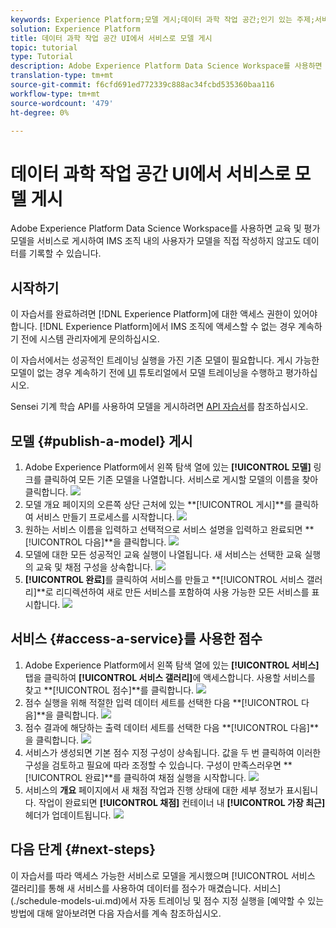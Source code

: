 ```yaml
---
keywords: Experience Platform;모델 게시;데이터 과학 작업 공간;인기 있는 주제;서비스 점수
solution: Experience Platform
title: 데이터 과학 작업 공간 UI에서 서비스로 모델 게시
topic: tutorial
type: Tutorial
description: Adobe Experience Platform Data Science Workspace를 사용하면 교육 및 평가 모델을 서비스로 게시하여 IMS 조직 내의 사용자가 모델을 직접 작성하지 않고도 데이터를 기록할 수 있습니다.
translation-type: tm+mt
source-git-commit: f6cfd691ed772339c888ac34fcbd535360baa116
workflow-type: tm+mt
source-wordcount: '479'
ht-degree: 0%

---
```



# 데이터 과학 작업 공간 UI에서 서비스로 모델 게시

Adobe Experience Platform Data Science Workspace를 사용하면 교육 및 평가 모델을 서비스로 게시하여 IMS 조직 내의 사용자가 모델을 직접 작성하지 않고도 데이터를 기록할 수 있습니다.

## 시작하기

이 자습서를 완료하려면 [!DNL Experience Platform]에 대한 액세스 권한이 있어야 합니다. [!DNL Experience Platform]에서 IMS 조직에 액세스할 수 없는 경우 계속하기 전에 시스템 관리자에게 문의하십시오.

이 자습서에서는 성공적인 트레이닝 실행을 가진 기존 모델이 필요합니다. 게시 가능한 모델이 없는 경우 계속하기 전에 [UI](./train-evaluate-model-ui.md) 튜토리얼에서 모델 트레이닝을 수행하고 평가하십시오.

Sensei 기계 학습 API를 사용하여 모델을 게시하려면 [API 자습서](./publish-model-service-api.md)를 참조하십시오.

## 모델 {#publish-a-model} 게시

1. Adobe Experience Platform에서 왼쪽 탐색 열에 있는 **[!UICONTROL 모델]** 링크를 클릭하여 모든 기존 모델을 나열합니다. 서비스로 게시할 모델의 이름을 찾아 클릭합니다.
   ![](../images/models-recipes/publish-model/1_browse_model.png)
2. 모델 개요 페이지의 오른쪽 상단 근처에 있는 **[!UICONTROL 게시]**를 클릭하여 서비스 만들기 프로세스를 시작합니다.
   ![](../images/models-recipes/publish-model/2_view_training_runs.png)
3. 원하는 서비스 이름을 입력하고 선택적으로 서비스 설명을 입력하고 완료되면 **[!UICONTROL 다음]**을 클릭합니다.
   ![](../images/models-recipes/publish-model/3_configure_service.png)
4. 모델에 대한 모든 성공적인 교육 실행이 나열됩니다. 새 서비스는 선택한 교육 실행의 교육 및 채점 구성을 상속합니다.
   ![](../images/models-recipes/publish-model/4_select_training_run.png)
5. **[!UICONTROL 완료]**&#x200B;를 클릭하여 서비스를 만들고 **[!UICONTROL 서비스 갤러리]**로 리디렉션하여 새로 만든 서비스를 포함하여 사용 가능한 모든 서비스를 표시합니다.
   ![](../images/models-recipes/publish-model/service_gallery.png)

## 서비스 {#access-a-service}를 사용한 점수

1. Adobe Experience Platform에서 왼쪽 탐색 열에 있는 **[!UICONTROL 서비스]** 탭을 클릭하여 **[!UICONTROL 서비스 갤러리]**&#x200B;에 액세스합니다. 사용할 서비스를 찾고 **[!UICONTROL 점수]**를 클릭합니다.
   ![](../images/models-recipes/publish-model/click_to_score.png)
2. 점수 실행을 위해 적절한 입력 데이터 세트를 선택한 다음 **[!UICONTROL 다음]**을 클릭합니다.
   ![](../images/models-recipes/publish-model/6_scoring_input.png)
3. 점수 결과에 해당하는 출력 데이터 세트를 선택한 다음 **[!UICONTROL 다음]**을 클릭합니다.
   ![](../images/models-recipes/publish-model/7_scoring_output.png)
4. 서비스가 생성되면 기본 점수 지정 구성이 상속됩니다. 값을 두 번 클릭하여 이러한 구성을 검토하고 필요에 따라 조정할 수 있습니다. 구성이 만족스러우면 **[!UICONTROL 완료]**를 클릭하여 채점 실행을 시작합니다.
   ![](../images/models-recipes/publish-model/8_scoring_configure.png)
5. 서비스의 **개요** 페이지에서 새 채점 작업과 진행 상태에 대한 세부 정보가 표시됩니다. 작업이 완료되면 **[!UICONTROL 채점]** 컨테이너 내 **[!UICONTROL 가장 최근]** 헤더가 업데이트됩니다.
   ![](../images/models-recipes/publish-model/score_pending.png)

## 다음 단계 {#next-steps}

이 자습서를 따라 액세스 가능한 서비스로 모델을 게시했으며 [!UICONTROL 서비스 갤러리]를 통해 새 서비스를 사용하여 데이터를 점수가 매겼습니다. 서비스](./schedule-models-ui.md)에서 자동 트레이닝 및 점수 지정 실행을 [예약할 수 있는 방법에 대해 알아보려면 다음 자습서를 계속 참조하십시오.

